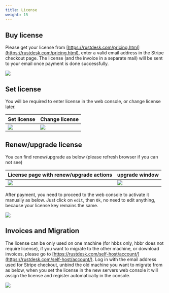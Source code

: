 ```yaml
---
title: License
weight: 15
---
```


## Buy license

Please get your license from [https://rustdesk.com/pricing.html](https://rustdesk.com/pricing.html), enter a valid email address in the Stripe checkout page. The license (and the invoice in a separate mail) will be sent to your email once payment is done successfully.

![](/docs/en/self-host/rustdesk-server-pro/license/images/stripe.jpg)

## Set license

You will be required to enter license in the web console, or change license later.

 | Set license | Change license |
 | -- | -- |
 | ![](/docs/en/self-host/rustdesk-server-pro/license/images/set.png) | ![](/docs/en/self-host/rustdesk-server-pro/license/images/change.png) |

## Renew/upgrade license

You can find renew/upgrade as below (please refresh browser if you can not see)

 | License page with renew/upgrade actions | upgrade window |
 | -- | -- |
 | ![](/docs/en/self-host/rustdesk-server-pro/license/images/renew.jpg) | ![](/docs/en/self-host/rustdesk-server-pro/license/images/upgrade.png) |

After payment, you need to proceed to the web console to activate it manually as below. Just click on `edit`, then `Ok`, no need to edit anything, because your license key remains the same.

![](/docs/en/self-host/rustdesk-server-pro/license/images/updatelic.jpg)


## Invoices and Migration

The license can be only used on one machine (for hbbs only, hbbr does not require license), if you want to migrate to the other machine, or download invoices, please go to [https://rustdesk.com/self-host/account/](https://rustdesk.com/self-host/account/). Log in with the email address used for Stripe checkout, unbind the old machine you want to migrate from as below, when you set the license in the new servers web console it will assign the license and register automatically in the console.

![](/docs/en/self-host/rustdesk-server-pro/license/images/unbind.jpg)
